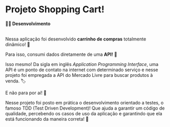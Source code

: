 # Projeto Shopping Cart!

  <summary><strong>👨‍💻 Desenvolvimento</strong></summary><br />

Nessa aplicação foi desenvolvido **carrinho de compras** totalmente dinâmico! 🛒

Para isso, consumi dados diretamente de uma **API!** 🤩

Isso mesmo! Da sigla em inglês _Application Programming Interface_, uma API é um ponto de contato na internet com determinado serviço e nesse projeto foi empregada a API do Mercado Livre para buscar produtos à venda. 🏷

E não para por aí! 🤩

Nesse projeto foi posto em prática o desenvolvimento orientado a testes, o famoso TDD (Test Driven Development)! Que ajuda a garantir um código de qualidade, percebendo os casos de uso da aplicação e garantindo que ela está funcionando da maneira correta! 🚀
